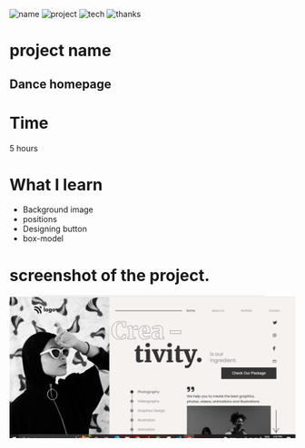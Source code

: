 ![name](https://img.shields.io/badge/name-vikas%20kumar-brightgreen)
![project](https://img.shields.io/badge/project-dance%20homepage-green)
![tech](https://img.shields.io/badge/tech-css-yellowgreen)
![thanks](https://img.shields.io/badge/thanks-hitesh%20choudhary-red)

# project name
## Dance homepage

# Time
5 hours 
# What I learn
* Background image
* positions
* Designing button
* box-model

# screenshot of the project.
![dance project](./screenshot/dance%20project.PNG)